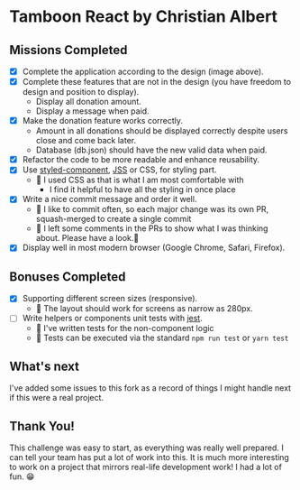 # Tamboon React by Christian Albert

## Missions Completed

- [x] Complete the application according to the design (image above).
- [x] Complete these features that are not in the design (you have freedom to design and position to display).
  - Display all donation amount.
  - Display a message when paid.
- [x] Make the donation feature works correctly.
  - Amount in all donations should be displayed correctly despite users close and come back later.
  - Database (db.json) should have the new valid data when paid.
- [x] Refactor the code to be more readable and enhance reusability.
- [x] Use [styled-component](https://www.styled-components.com/), [JSS](https://cssinjs.org/) or CSS, for styling part.
  - 💬 I used CSS as that is what I am most comfortable with
    - I find it helpful to have all the styling in once place
- [x] Write a nice commit message and order it well.
  - 💬 I like to commit often, so each major change was its own PR, squash-merged to create a single commit
  - 💬 I left some comments in the PRs to show what I was thinking about. Please have a look.👀
- [x] Display well in most modern browser (Google Chrome, Safari, Firefox).

## Bonuses Completed

- [x] Supporting different screen sizes (responsive).
  - 💬 The layout should work for screens as narrow as 280px.
- [ ] Write helpers or components unit tests with [jest](https://facebook.github.io/jest/).
  - 💬 I've written tests for the non-component logic
  - 💬 Tests can be executed via the standard `npm run test` or `yarn test`

## What's next

I've added some issues to this fork as a record of things I might handle next if this were a real project.

## Thank You!

This challenge was easy to start, as everything was really well prepared. I can tell your team has put
a lot of work into this. It is much more interesting to work on a project that mirrors real-life development work!
I had a lot of fun. 😁

